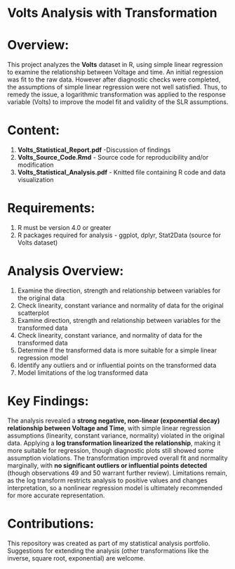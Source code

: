 # Volts Analysis with Transformation
# Overview: 
This project analyzes the **Volts** dataset in R, using simple linear regression to examine the relationship between Voltage and time. An initial regression was fit to the raw data. However after diagnostic checks were completed, the assumptions of simple linear regression were not well satisfied. Thus, to remedy the issue, a logarithmic transformation was applied to the response variable (Volts) to improve the model fit and validity of the SLR assumptions.
# Content:
1. **Volts_Statistical_Report.pdf** -Discussion of findings 
2. **Volts_Source_Code.Rmd** - Source code for reproducibility and/or modification
3. **Volts_Statistical_Analysis.pdf** - Knitted file containing R code and data visualization
# Requirements:
1. R must be version 4.0 or greater
2. R packages required for analysis - ggplot, dplyr, Stat2Data (source for Volts dataset)
# Analysis Overview:
1.	Examine the direction, strength and relationship between variables for the original data
2.	Check linearity, constant variance and normality of data for the original scatterplot
3.	Examine direction, strength and relationship between variables for the transformed data
4.	Check linearity, constant variance, and normality of data for the transformed data
5.	Determine if the transformed data is more suitable for a simple linear regression model
6.	Identify any outliers and or influential points on the transformed data
7.	Model limitations of the log transformed data
# Key Findings:
The analysis revealed a **strong negative, non-linear (exponential decay) relationship between Voltage and Time**, with simple linear regression assumptions (linearity, constant variance, normality) violated in the original data. Applying a **log transformation linearized the relationship**, making it more suitable for regression, though diagnostic plots still showed some assumption violations. The transformation improved overall fit and normality marginally, with **no significant outliers or influential points detected** (though observations 49 and 50 warrant further review). Limitations remain, as the log transform restricts analysis to positive values and changes interpretation, so a nonlinear regression model is ultimately recommended for more accurate representation.
# Contributions:
This repository was created as part of my statistical analysis portfolio. Suggestions for extending the analysis (other transformations like the inverse, square root, exponential) are welcome. 

